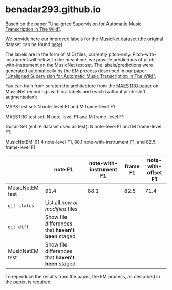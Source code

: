 # benadar293.github.io
Based on the paper ["Unaligned Supervision for Automatic Music Transcription in The Wild"](https://link-url-here.org).

We provide here our improved labels for the [MusicNet dataset](https://arxiv.org/abs/1611.09827) (the original dataset can be found [here](https://www.kaggle.com/imsparsh/musicnet-dataset)). 

The labels are in the form of MIDI files, currently pitch-only. Pitch-with-instrument will follow. In the meantime, we provide predictions of pitch-with-instrument on the MusicNet test set. The labels/predictions were generated automatically by the EM process described in our paper ["Unaligned Supervision for Automatic Music Transcription in The Wild"](https://link-url-here.org). 

You can train from scratch the architecture from the [MAESTRO paper](https://arxiv.org/abs/1810.12247) on MusicNet recordings with our labels and reach (without pitch-shift augmentation): 

MAPS test set: N note-level F1 and M frame-level F1 

MAESTRO test set: N note-level F1 and M frame-level F1 

Guitar-Set (entire dataset used as test): N note-level F1 and M frame-level F1. 

MusicNetEM: 91.4 note-level F1, 88.1 note-with-instrument F1, and 82.5 frame-level F1 

| | note F1 | note-with-instrument F1 | frame F1 | note-with-offset F1 |
| --- | --- | --- | --- | --- |
| MusicNetEM test | 91.4 | 88.1 | 82.5 | 71.4 |
| `git status` | List all *new or modified* files |
| `git diff` | Show file differences that **haven't been** staged |
| MusicNetEM test | Show file differences that **haven't been** staged |


To reproduce the results from the paper, the EM process, as described in the [paper](https://link-url-here.org), is required.
